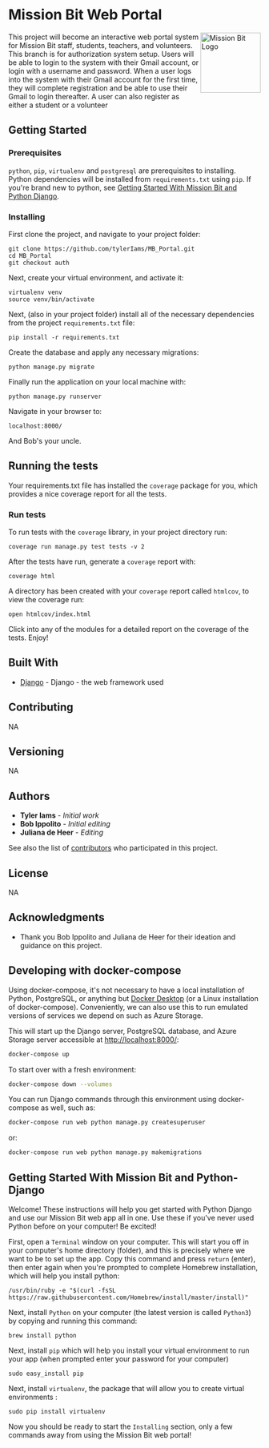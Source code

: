 # Mission Bit Web Portal

<img src="https://avatars3.githubusercontent.com/u/5872193?s=280&v=4" align="right"
     title="Mission Bit Logo" width="120" height="120">

This project will become an interactive web portal system for Mission Bit staff, students, teachers, and volunteers.  This branch is for authorization system setup.  Users will be able to login to the system with their Gmail account, or login with a username and password.  When a user logs into the system with their Gmail account for the first time, they will complete registration and be able to use their Gmail to login thereafter.  A user can also register as either a student or a volunteer

## Getting Started

### Prerequisites

`python`, `pip`, `virtualenv` and `postgresql` are prerequisites to installing. Python dependencies will be installed from `requirements.txt` using `pip`. If you're brand new to python, see [Getting Started With Mission Bit and Python Django](#getting-started-with-mission-bit-and-python-django).

### Installing

First clone the project, and navigate to your project folder:

```
git clone https://github.com/tylerIams/MB_Portal.git
cd MB_Portal
git checkout auth
```

Next, create your virtual environment, and activate it:

```
virtualenv venv
source venv/bin/activate
```

Next, (also in your project folder) install all of the necessary dependencies from the project `requirements.txt` file:

```
pip install -r requirements.txt
```

Create the database and apply any necessary migrations:

```
python manage.py migrate
```

Finally run the application on your local machine with:

```
python manage.py runserver
```

Navigate in your browser to:

```
localhost:8000/
```

And Bob's your uncle.

## Running the tests

Your requirements.txt file has installed the `coverage` package for you, which provides a nice coverage report for all the tests.

### Run tests

To run tests with the `coverage` library, in your project directory run:

```
coverage run manage.py test tests -v 2
```

After the tests have run, generate a `coverage` report with:

```
coverage html
```

A directory has been created with your `coverage` report called `htmlcov`, to view the coverage run:

```
open htmlcov/index.html
```

Click into any of the modules for a detailed report on the coverage of the tests.  Enjoy!

## Built With

* [Django](https://docs.djangoproject.com/en/2.2/) - Django - the web framework used

## Contributing

NA

## Versioning

NA

## Authors

* **Tyler Iams** - *Initial work*
* **Bob Ippolito** - *Initial editing*
* **Juliana de Heer** - *Editing*

See also the list of [contributors](https://github.com/tylerIams/MB_Portal/contributors) who participated in this project.

## License

NA

## Acknowledgments

* Thank you Bob Ippolito and Juliana de Heer for their ideation and guidance on this project.

## Developing with docker-compose

Using docker-compose, it's not necessary to have a local installation of
Python, PostgreSQL, or anything but
[Docker Desktop](https://www.docker.com/products/docker-desktop)
(or a Linux installation of docker-compose). Conveniently, we can also use
this to run emulated versions of services we depend on such as Azure Storage.

This will start up the Django server, PostgreSQL database, and
Azure Storage server accessible at
[http://localhost:8000/](http://localhost:8000/):

```bash
docker-compose up
```

To start over with a fresh environment:

```bash
docker-compose down --volumes
```

You can run Django commands through this environment using docker-compose as
well, such as:

```bash
docker-compose run web python manage.py createsuperuser
```

or:

```bash
docker-compose run web python manage.py makemigrations
```

## Getting Started With Mission Bit and Python-Django

Welcome!  These instructions will help you get started with Python Django and use our Mission Bit web app all in one.  Use these if you've never used Python before on your computer!  Be excited!

First, open a `Terminal` window on your computer.  This will start you off in your computer's home directory (folder), and this is precisely where we want to be to set up the app.  Copy this command and press `return` (enter), then enter again when you're prompted to complete Homebrew installation, which will help you install python:

```
/usr/bin/ruby -e "$(curl -fsSL https://raw.githubusercontent.com/Homebrew/install/master/install)"
```

Next, install `Python` on your computer (the latest version is called `Python3`) by copying and running this command:

```
brew install python
```

Next, install `pip` which will help you install your virtual environment to run your app (when prompted enter your password for your computer)

```
sudo easy_install pip
```

Next, install `virtualenv`, the package that will allow you to create virtual environments :

```
sudo pip install virtualenv
```

Now you should be ready to start the `Installing` section, only a few commands away from using the Mission Bit web portal!



